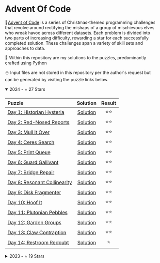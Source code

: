 # Advent Of Code 

🎄[Advent of Code](https://adventofcode.com/) is a series of Christmas-themed programming challenges that revolve around rectifying the mishaps of a group of mischievous elves who wreak havoc across different datasets. Each problem is divided into two parts of increasing difficulty, rewarding a star for each successfully completed solution. These challenges span a variety of skill sets and approaches to data.

🎅 Within this repository are my solutions to the puzzles, predominantly crafted using Python

⛄️ Input files are not stored in this repository per the author's request but can be generated by visiting the puzzle links below. 

<details open>
    <summary>2024 - ⭐️ 27 Stars</summary>
    
| Puzzle      | Solution | Result|
| :---        |    :----:   |   :----:    |
| [Day 1: Historian Hysteria](https://adventofcode.com/2024/day/1) | [Solution](https://github.com/Fordcois/AdventOfCode/tree/main/2024/Day01) | ⭐️⭐️ |
| [Day 2: Red-Nosed Reports](https://adventofcode.com/2024/day/2) | [Solution](https://github.com/Fordcois/AdventOfCode/tree/main/2024/Day02) | ⭐️⭐️ |
| [Day 3: Mull It Over](https://adventofcode.com/2024/day/3) | [Solution](https://github.com/Fordcois/AdventOfCode/tree/main/2024/Day03) | ⭐️⭐️ |
| [Day 4: Ceres Search](https://adventofcode.com/2024/day/4) | [Solution](https://github.com/Fordcois/AdventOfCode/tree/main/2024/Day04) | ⭐️⭐️ |
| [Day 5: Print Queue](https://adventofcode.com/2024/day/5) | [Solution](https://github.com/Fordcois/AdventOfCode/tree/main/2024/Day05) | ⭐️⭐️| 
| [Day 6: Guard Gallivant](https://adventofcode.com/2024/day/6) | [Solution](https://github.com/Fordcois/AdventOfCode/tree/main/2024/Day06) | ⭐️⭐️ | 
| [Day 7: Bridge Repair](https://adventofcode.com/2024/day/7) | [Solution](https://github.com/Fordcois/AdventOfCode/tree/main/2024/Day07) | ⭐️⭐️ | 
| [Day 8: Resonant Collinearity](https://adventofcode.com/2024/day/8) | [Solution](https://github.com/Fordcois/AdventOfCode/tree/main/2024/Day08) | ⭐️⭐️ | 
| [Day 9: Disk Fragmenter](https://adventofcode.com/2024/day/9) | [Solution](https://github.com/Fordcois/AdventOfCode/tree/main/2024/Day09) | ⭐️⭐️ | 
| [Day 10: Hoof It](https://adventofcode.com/2024/day/10) | [Solution](https://github.com/Fordcois/AdventOfCode/tree/main/2024/Day10) | ⭐️⭐️ | 
| [Day 11: Plutonian Pebbles](https://adventofcode.com/2024/day/11) | [Solution](https://github.com/Fordcois/AdventOfCode/tree/main/2024/Day11) | ⭐️⭐️ | 
| [Day 12: Garden Groups](https://adventofcode.com/2024/day/12) | [Solution](https://github.com/Fordcois/AdventOfCode/tree/main/2024/Day12) | ⭐️⭐️ | 
| [Day 13: Claw Contraption](https://adventofcode.com/2024/day/13) | [Solution](https://github.com/Fordcois/AdventOfCode/tree/main/2024/Day13) | ⭐️⭐️| 
| [Day 14: Restroom Redoubt](https://adventofcode.com/2024/day/14) | [Solution](https://github.com/Fordcois/AdventOfCode/tree/main/2024/Day14) | ⭐️ | 
</details EndOf2024Table>

<details>
    <summary>2023 - ⭐️ 19 Stars</summary>
    
| Puzzle      | Solution | Result|
| :---        |    :----:   |   :----:    |
| [Day 1: Trebuchet?!](https://adventofcode.com/2023/day/1) | [Solution](https://github.com/Fordcois/AdventOfCode/blob/main/2023/Day01) | ⭐️⭐️ |
| [Day 2: Cube Conundrum](https://adventofcode.com/2023/day/2) | [Solution](https://github.com/Fordcois/AdventOfCode/blob/main/2023/Day02) | ⭐️⭐️ |
| [Day 3: Gear Ratios](https://adventofcode.com/2023/day/3) | [Solution](https://github.com/Fordcois/AdventOfCode/blob/main/2023/Day03) | ⭐️⭐️ |
| [Day 4: Scratchcards](https://adventofcode.com/2023/day/4) | [Solution](https://github.com/Fordcois/AdventOfCode/blob/main/2023/Day04) | ⭐️⭐️ |
| [Day 5: If You Give A Seed A Fertilizer](https://adventofcode.com/2023/day/5) | [Solution](https://github.com/Fordcois/AdventOfCode/blob/main/2023/Day05) | ⭐️⭐️ |
| [Day 6: Wait For It ](https://adventofcode.com/2023/day/6) | [Solution](https://github.com/Fordcois/AdventOfCode/blob/main/2023/Day06) | ⭐️⭐️ |
| [Day 7: Camel Cards ](https://adventofcode.com/2023/day/7) | [Solution](https://github.com/Fordcois/AdventOfCode/blob/main/2023/Day07) | ⭐️⭐️ |
| [Day 8: Haunted Wasteland ](https://adventofcode.com/2023/day/8) | [Solution](https://github.com/Fordcois/AdventOfCode/blob/main/2023/Day08) | ⭐️⭐️ |
| [Day 9: Mirage Maintenance ](https://adventofcode.com/2023/day/9) | [Solution](https://github.com/Fordcois/AdventOfCode/blob/main/2023/Day09) | ⭐️⭐️ |
| [Day 10: Pipe Maze ](https://adventofcode.com/2023/day/10) | [Solution](https://github.com/Fordcois/AdventOfCode/blob/main/2023/Day10) | ⭐️ |
</details EndOf2023Table>
